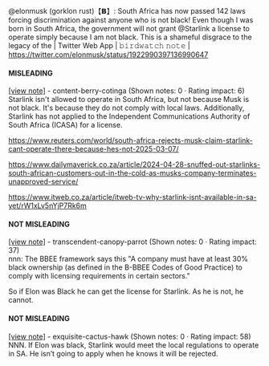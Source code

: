 @elonmusk (gorklon rust)【𝗕】: South Africa has now passed 142 laws forcing discrimination against anyone who is not black! Even though I was born in South Africa, the government will not grant @Starlink a license to operate simply because I am not black. This is a shameful disgrace to the legacy of the | Twitter Web App | 𝚋𝚒𝚛𝚍𝚠𝚊𝚝𝚌𝚑 𝚗𝚘𝚝𝚎 | https://twitter.com/elonmusk/status/1922990397136990647

#### MISLEADING

[[view note]](https://x.com/i/birdwatch/n/1923022830712606906) - content-berry-cotinga (Shown notes: 0 · Rating impact: 6)\
Starlink isn't allowed to operate in South Africa, but not because Musk is not black. It's because they do not comply with local laws. Additionally, Starlink has not applied to the Independent Communications Authority of South Africa (ICASA) for a license. 

https://www.reuters.com/world/south-africa-rejects-musk-claim-starlink-cant-operate-there-because-hes-not-2025-03-07/

https://www.dailymaverick.co.za/article/2024-04-28-snuffed-out-starlinks-south-african-customers-out-in-the-cold-as-musks-company-terminates-unapproved-service/

https://www.itweb.co.za/article/itweb-tv-why-starlink-isnt-available-in-sa-yet/rW1xLv5nYjP7Rk6m



#### NOT MISLEADING

[[view note]](https://x.com/i/birdwatch/n/1923138738743542093) - transcendent-canopy-parrot (Shown notes: 0 · Rating impact: 37)\
nnn: The BBEE framework says this "A company must have at least 30% black ownership (as defined in the B-BBEE Codes of Good Practice) to comply with licensing requirements in certain sectors."

So if Elon was Black he can get the license for Starlink. As he is not, he cannot.

#### NOT MISLEADING

[[view note]](https://x.com/i/birdwatch/n/1923037057393307793) - exquisite-cactus-hawk (Shown notes: 0 · Rating impact: 58)\
NNN. If Elon was black, Starlink would meet the local regulations to operate in SA. He isn’t going to apply when he knows it will be rejected. 

